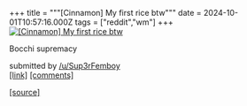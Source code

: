 +++
title = """[Cinnamon] My first rice btw"""
date = 2024-10-01T10:57:16.000Z
tags = ["reddit","wm"]
+++
[![[Cinnamon] My first rice btw ](https://preview.redd.it/7b9xyqepl4sd1.png?width=640&crop=smart&auto=webp&s=cac491214ca3da269c7412456fb541031f28524c "[Cinnamon] My first rice btw ")](https://www.reddit.com/r/unixporn/comments/1ftl920/cinnamon_my_first_rice_btw/)

Bocchi supremacy

submitted by [/u/Sup3rFemboy](https://www.reddit.com/user/Sup3rFemboy)  
[\[link\]](https://i.redd.it/7b9xyqepl4sd1.png) [\[comments\]](https://www.reddit.com/r/unixporn/comments/1ftl920/cinnamon_my_first_rice_btw/)

[[source]](https://www.reddit.com/r/unixporn/comments/1ftl920/cinnamon_my_first_rice_btw/)

